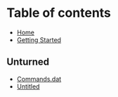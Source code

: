 # Table of contents

* [Home](README.md)
* [Getting Started](getting-started.md)

## Unturned

* [Commands.dat](unturned/commands.dat.md)
* [Untitled](unturned/untitled.md)

